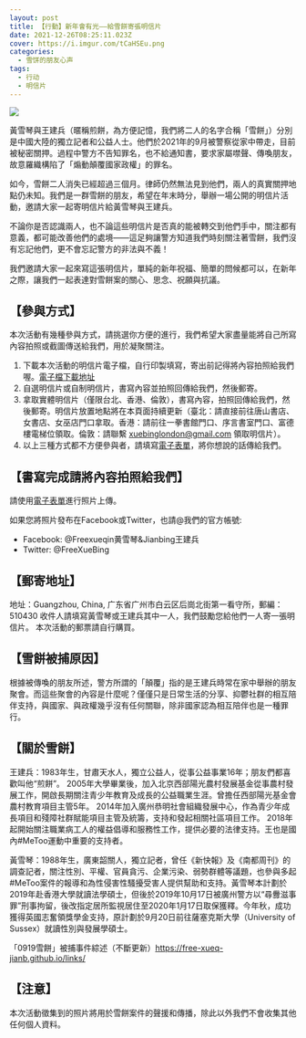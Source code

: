 ```yaml
---
layout: post
title: 【行動】新年會有光——給雪餅寄張明信片
date: 2021-12-26T08:25:11.023Z
cover: https://i.imgur.com/tCaHSEu.png
categories:
  - 雪饼的朋友心声
tags:
  - 行动
  - 明信片
---
```

![](https://i.imgur.com/tCaHSEu.png)

黃雪琴與王建兵（暱稱煎餅，為方便記憶，我們將二人的名字合稱「雪餅」）分別是中國大陸的獨立記者和公益人士。他們於2021年的9月被警察從家中帶走，目前被秘密關押。過程中警方不告知罪名，也不給通知書，要求家屬噤聲、傳喚朋友，故意羅織構陷了「煽動顛覆國家政權」的罪名。

如今，雪餅二人消失已經超過三個月。律師仍然無法見到他們，兩人的真實關押地點仍未知。我們是一群雪餅的朋友，希望在年末時分，舉辦一場公開的明信片活動，邀請大家一起寄明信片給黃雪琴與王建兵。

不論你是否認識兩人，也不論這些明信片是否真的能被轉交到他們手中，關注都有意義，都可能改善他們的處境——這足夠讓警方知道我們時刻關注著雪餅，我們沒有忘記他們，更不會忘記警方的非法與不義！

我們邀請大家一起來寫這張明信片，單純的新年祝福、簡單的問候都可以，在新年之際，讓我們一起表達對雪餅案的關心、思念、祝願與抗議。

## 【參與方式】

本次活動有幾種參與方式，請挑選你方便的進行，我們希望大家盡量能將自己所寫內容拍照或截圖傳送給我們，用於凝聚關注。

1. 下載本次活動的明信片電子檔，自行印製填寫，寄出前記得將內容拍照給我們喔。[電子檔下載地址](https://drive.google.com/drive/folders/1Ng0yCOj7q_MNbwxyItvaMzqwuH96kZiX?usp=sharing)
2. 自選明信片或自制明信片，書寫內容並拍照回傳給我們，然後郵寄。
3. 拿取實體明信片（僅限台北、香港、倫敦），書寫內容，拍照回傳給我們，然後郵寄。明信片放置地點將在本頁面持續更新（臺北：請直接前往唐山書店、女書店、女巫店門口拿取。香港：請前往一拳書館門口、序言書室門口、富德樓電梯位領取。倫敦：請聯繫 xuebinglondon@gmail.com 領取明信片）。
4. 以上三種方式都不方便參與者，請填寫[電子表單](https://forms.gle/843QZyRXrLMucCUB9)，將你想說的話傳給我們。

## 【書寫完成請將內容拍照給我們】

請使用[電子表單](https://forms.gle/843QZyRXrLMucCUB9)進行照片上傳。

如果您將照片發布在Facebook或Twitter，也請@我們的官方帳號:

* Facebook: @Freexueqin黄雪琴&Jianbing王建兵
* Twitter: @FreeXueBing

## 【郵寄地址】

地址：Guangzhou, China, 广东省广州市白云区后崗北街第一看守所，郵編：510430
收件人請填寫黃雪琴或王建兵其中一人，我們鼓勵您給他們一人寄一張明信片。
本次活動的郵票請自行購買。

## 【雪餅被捕原因】

根據被傳喚的朋友所述，警方所謂的「顛覆」指的是王建兵時常在家中舉辦的朋友聚會。而這些聚會的內容是什麼呢？僅僅只是日常生活的分享、抑鬱社群的相互陪伴支持，與國家、與政權幾乎沒有任何關聯，除非國家認為相互陪伴也是一種罪行。

## 【關於雪餅】

王建兵：1983年生，甘肅天水人，獨立公益人，從事公益事業16年；朋友們都喜歡叫他“煎餅”。 2005年大學畢業後，加入北京西部陽光農村發展基金從事農村發展工作，開啟長期關注青少年教育及成長的公益職業生涯。曾擔任西部陽光基金會農村教育項目主管5年。 2014年加入廣州恭明社會組織發展中心，作為青少年成長項目和殘障社群賦能項目主管及統籌，支持和發起相關社區項目工作。 2018年起開始關注職業病工人的權益倡導和服務性工作，提供必要的法律支持。王也是國內#MeToo運動中重要的支持者。

黃雪琴：1988年生，廣東韶關人，獨立記者，曾任《新快報》及《南都周刊》的調查記者，關注性別、平權、官員貪污、企業污染、弱勢群體等議題，也參與多起#MeToo案件的報導和為性侵害性騷擾受害人提供幫助和支持。黃雪琴本計劃於2019年赴香港大學就讀法學碩士，但後於2019年10月17日被廣州警方以“尋釁滋事罪”刑事拘留，後改指定居所監視居住至2020年1月17日取保獲釋。今年秋，成功獲得英國志奮領獎學金支持，原計劃於9月20日前往薩塞克斯大學（University of Sussex）就讀性別與發展學碩士。

「0919雪餅」被捕事件綜述（不斷更新）https://free-xueq-jianb.github.io/links/

## 【注意】

本次活動徵集到的照片將用於雪餅案件的聲援和傳播，除此以外我們不會收集其他任何個人資料。